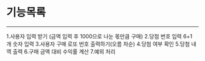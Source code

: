# 기능목록
---
1.사용자 입력 받기 (금액 입력 후 1000으로 나눈 몫만큼 구매)
2.당첨 번호 입력 6+1 개 숫자 입력
3.사용자 구매 로또 번호 출력하기(오름 차순)
4.당첨 여부 확인 
5.당첨 내역 출력
6.구매 금액 대비 수익률 계산 
7.예외 처리
